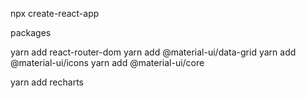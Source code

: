 npx create-react-app

packages

yarn add react-router-dom
yarn add @material-ui/data-grid
yarn add @material-ui/icons
yarn add @material-ui/core

yarn add recharts
